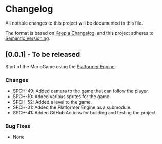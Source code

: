 # Changelog

All notable changes to this project will be documented in this file.

The format is based on [Keep a Changelog](https://keepachangelog.com/en/1.0.0/),
and this project adheres to [Semantic Versioning](https://semver.org/spec/v2.0.0.html).

## [0.0.1] - To be released

Start of the MarioGame using the [Platformer Engine](https://github.com/SPC-H-Avans/PlatformerEngine).

### Changes

- SPCH-49: Added camera to the game that can follow the player.
- SPCH-10: Added various sprites for the game
- SPCH-52: Added a level to the game.
- SPCH-31: Added the Platformer Engine as a submodule.
- SPCH-41: Added GitHub Actions for building and testing the project.

### Bug Fixes

- None
